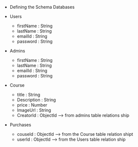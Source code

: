 - Defining the Schema Databases
- Users

  - firstName : String
  - lastName : String
  - emailId : String
  - password : String

- Admins

  - firstName : String
  - lastName : String
  - emailId : String
  - password : String

- Course

  - title : String
  - Description : String
  - price : Number
  - ImageUrl : String
  - CreatorId : ObjectId --> from admins table relations ship

- Purchases
  - couseId : ObjectId --> from the Course table relation shipt
  - userId : ObjectId --> from the Users table relation ship
